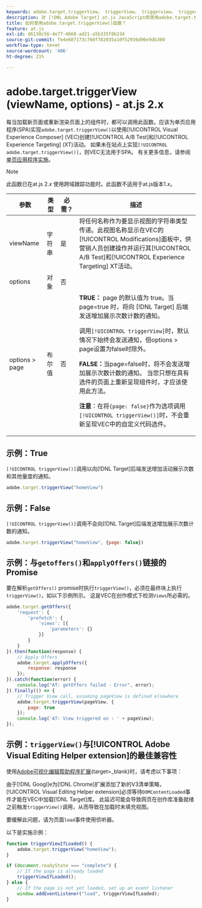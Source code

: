 ```yaml
---
keywords: adobe.target.triggerView， triggerView， triggerview， trigger view， at.js，函数，函数， viewName， viewname，视图名称， adobe.target.triggerView1
description: 对 [!DNL Adobe Target] at.js JavaScript库使用adobe.target.triggerView()函数，以便在单页应用程序(SPA)中使用。 (at.js 2.x)
title: 如何使用adobe.target.triggerView()函数？
feature: at.js
exl-id: d6130c56-4e77-4668-ad21-a5b335f8b234
source-git-commit: fe4e607173c760f782035a10f52936d96e9db300
workflow-type: tm+mt
source-wordcount: '406'
ht-degree: 21%

---
```


# adobe.target.triggerView (viewName, options) - at.js 2.x

每当加载新页面或重新渲染页面上的组件时，都可以调用此函数。应该为单页应用程序(SPA)实现`adobe.target.triggerView()`以使用[!UICONTROL Visual Experience Composer] (VEC)创建[!UICONTROL A/B Test]和[!UICONTROL Experience Targeting] (XT)活动。 如果未在站点上实现`[!UICONTROL adobe.target.triggerView()]`，则VEC无法用于SPA。 有关更多信息，请参阅[单页应用程序实施](/help/dev/implement/client-side/atjs/how-to-deployatjs/target-atjs-single-page-application.md)。

>[!NOTE]
>
>此函数已在at.js 2.*x* 使用跨域跟踪功能时。此函数不适用于at.js版本1.*x*。

| 参数 | 类型 | 必需？ | 描述 |
| --- | --- | --- | --- |
| viewName | 字符串 | 是 | 将任何名称作为要显示视图的字符串类型传递。此视图名称显示在VEC的[!UICONTROL Modifications]面板中，供营销人员创建操作并运行其[!UICONTROL A/B Test]和[!UICONTROL Experience Targeting] XT活动。 |
| options | 对象 | 否 |  |
| options > page | 布尔值 | 否 | **TRUE：** page 的默认值为 true。当 page=true 时，将向 [!DNL Target] 后端发送增加展示次数计数的通知。<P>调用`[!UICONTROL triggerView]`时，默认情况下始终会发送通知，但options > page设置为false时除外。<P>**FALSE：**&#x200B;当page=false时，将不会发送增加展示次数计数的通知。 当您只想在具有选件的页面上重新呈现组件时，才应该使用此方法。<P>**注意**：在将`{page: false}`作为选项调用`[!UICONTROL triggerView()]`时，不会重新呈现VEC中的自定义代码选件。 |

## 示例：True

`[!UICONTROL triggerView()]`调用以向[!DNL Target]后端发送增加活动展示次数和其他量度的通知。

```javascript {line-numbers="true"}
adobe.target.triggerView("homeView")
```

## 示例：False

`[!UICONTROL triggerView()]`调用不会向[!DNL Target]后端发送增加展示次数计数的通知。

```javascript {line-numbers="true"}
adobe.target.triggerView("homeView", {page: false})
```

## 示例：与`getoffers()`和`applyOffers()`链接的Promise

要在解析`getOffers()` promise时执行`triggerView()`，必须在最终块上执行`triggerView()`，如以下示例所示。 这是VEC在创作模式下检测`Views`所必需的。

```javascript {line-numbers="true"}
adobe.target.getOffers({
    'request': {
        'prefetch': {
            'views': [{
                'parameters': {}
            }]
        }
    }
}).then(function(response) {
    // Apply Offers
    adobe.target.applyOffers({
        response: response
    });
}).catch(function(error) {
    console.log("AT: getOffers failed - Error", error);
}).finally(() => {
    // Trigger View call, assuming pageView is defined elsewhere
    adobe.target.triggerView(pageView, {
        page: true
    });
    console.log('AT: View triggered on : ' + pageView);
});
```

## 示例：`triggerView()`与[!UICONTROL Adobe Visual Editing Helper extension]的最佳兼容性

使用[Adobe可视化编辑帮助程序扩展](https://experienceleague.adobe.com/zh-hans/docs/target/using/experiences/vec/troubleshoot-composer/visual-editing-helper-extension){target=_blank}时，请考虑以下事项：

由于[!DNL Googl]e为[!DNL Chrome]扩展添加了新的V3清单策略，[!UICONTROL Visual Editing Helper extension]必须等待`DOMContentLoaded`事件才能在VEC中加载[!DNL Target]库。 此延迟可能会导致网页在创作库准备就绪之前触发`triggerView()`调用，从而导致在加载时未填充视图。

要缓解此问题，请为页面`load`事件使用侦听器。

以下是实施示例：

```javascript
function triggerViewIfLoaded() {
    adobe.target.triggerView("homeView");
}

if (document.readyState === "complete") {
    // If the page is already loaded
    triggerViewIfLoaded();
} else {
    // If the page is not yet loaded, set up an event listener
    window.addEventListener("load", triggerViewIfLoaded);
}
```


